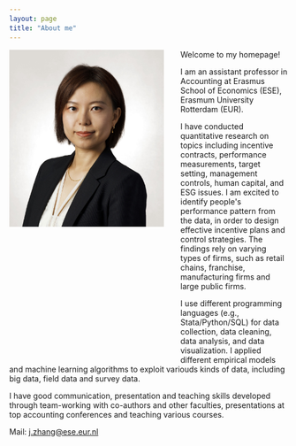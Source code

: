```yaml
---
layout: page
title: "About me"
---
```


<img style="border: 0px ; width: 280px; height: 320px; float: left; padding:0px 30px 240px 0px" src="/images/photo_J.Zhang.jpeg" alt="hi" class="inline-block">
Welcome to my homepage!

I am an assistant professor in Accounting at Erasmus School of Economics (ESE), Erasmum University Rotterdam (EUR). 

I have conducted quantitative research on topics including incentive contracts, performance measurements, target setting, management controls, human capital, and ESG issues. I am excited to identify people's performance pattern from the data, in order to design effective incentive plans and control strategies. The findings rely on varying types of firms, such as retail chains, franchise, manufacturing firms and large public firms.

I use different programming languages (e.g., Stata/Python/SQL) for data collection, data cleaning, data analysis, and data visualization. I applied different empirical models and machine learning algorithms to exploit variouds kinds of data, including big data, field data and survey data. 

I have good communication, presentation and teaching skills developed through team-working with co-authors and other faculties, presentations at top accounting conferences and teaching various courses. 

<!--Please find my <a href="" target="_blank"><strong>Curriculum vitae</strong></a> here.
<br>-->
Mail: [j.zhang@ese.eur.nl](mailto:j.zhang@ese.eur.nl)
